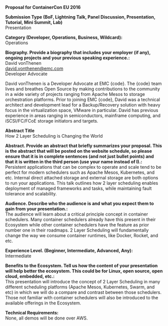 **Proposal for ContainerCon EU 2016**  

**Submission Type (BoF, Lightning Talk, Panel Discussion, Presentation, Tutorial, Mini Summit, Lab)**  
Presentation

**Category (Developer, Operations, Business, Wildcard):**  
Operations

**Biography. Provide a biography that includes your employer (if any), ongoing projects and your previous speaking experience.:**  
David vonThenen  
david.vonthenen@emc.com  
Developer Advocate  

David vonThenen is a Developer Advocate at EMC {code}. The {code} team lives and breathes Open Source by making contributions to the community in a wide variety of projects ranging from Apache Mesos to storage orchestration platforms. Prior to joining EMC {code}, David was a technical architect and development lead for a Backup/Recovery solution with heavy focus in the virtualization space, VMware in particular. David has previous experience in areas ranging in semiconductors, mainframe computing, and iSCSI/FC/FCoE storage initiators and targets.

**Abstract Title**  
How 2 Layer Scheduling is Changing the World

**Abstract. Provide an abstract that briefly summarizes your proposal. This is the abstract that will be posted on the website schedule, so please ensure that it is in complete sentences (and not just bullet points) and that it is written in the third person (use your name instead of I).:**  
Persistent applications that can be complex to operate and scale tend to be perfect for modern schedulers such as Apache Mesos, Kubernetes, and etc. Internal direct attached storage and external storage are both options to run your applications. This talk outlines how 2 layer scheduling enables deployment of managed frameworks and tasks, while maintaining fault tolerance and scalability.

**Audience. Describe who the audience is and what you expect them to gain from your presentation.:**  
The audience will learn about a critical principle concept in container schedulers. Many container schedulers already have this present in their Ecosystem while other container schedulers have the feature as prior number one in their roadmaps. 2 Layer Scheduling will fundamentally change the way we consume container runtimes, like Docker, Rocket, and etc.

**Experience Level. (Beginner, Intermediate, Advanced, Any):**  
Intermediate

**Benefits to the Ecosystem. Tell us how the content of your presentation will help better the ecosystem. This could be for Linux, open source, open cloud, embedded, etc.:**  
This presentation will introduce the concept of 2 Layer Scheduling in many different scheduling platforms (Apache Mesos, Kubernetes, Swarm, and etc) in which we will do a compare and contrast between those schedulers. Those not familiar with container schedulers will also be introduced to the available offerings in the Ecosystem.

**Technical Requirements:**  
None, all demos will be done over AWS.
